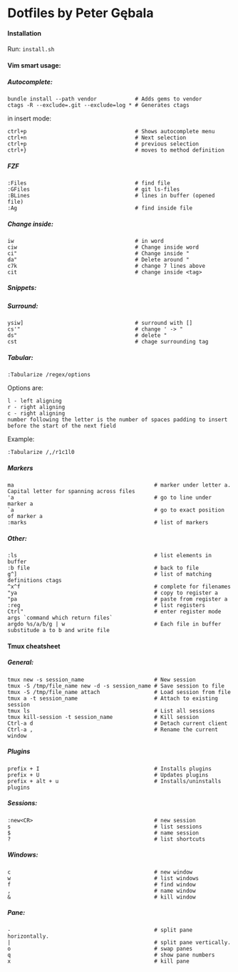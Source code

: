 Dotfiles by Peter Gębala
========

#### Installation
Run: `install.sh`
#### Vim smart usage:
##### Autocomplete:

    bundle install --path vendor            # Adds gems to vendor
    ctags -R --exclude=.git --exclude=log * # Generates ctags

in insert mode:

    ctrl+p                                  # Shows autocomplete menu
    ctrl+n                                  # Next selection
    ctrl+p                                  # previous selection
    ctrl+}                                  # moves to method definition

##### FZF

    :Files                                  # find file
    :GFiles                                 # git ls-files
    :BLines                                 # lines in buffer (opened file)
    :Ag                                     # find inside file

##### Change inside:

    iw                                      # in word
    ciw                                     # Change inside word
    ci"                                     # Change inside "
    da"                                     # Delete around "
    c7k                                     # change 7 lines above
    cit                                     # change inside <tag>

##### Snippets:
##### Surround:

    ysiw]                                   # surround with []
    cs'"                                    # change ' -> "
    ds"                                     # delete "
    cst                                     # chage surrounding tag

##### Tabular:

    :Tabularize /regex/options

Options are:

    l - left aligning
    r - right aligning
    c - right aligning
    number following the letter is the number of spaces padding to insert before the start of the next field

Example:

    :Tabularize /,/r1c1l0

##### Markers

    ma                                            # marker under letter a. Capital letter for spanning across files
    'a                                            # go to line under marker a
    `a                                            # go to exact position of marker a
    :marks                                        # list of markers

##### Other:

    :ls                                           # list elements in buffer
    :b file                                       # back to file
    g^]                                           # list of matching definitions ctags
    ^x^f                                          # complete for filenames
    "ya                                           # copy to register a
    "pa                                           # paste from register a
    :reg                                          # list registers
    Ctrl"                                         # enter register mode
    args `command which return files`
    argdo %s/a/b/g | w                            # Each file in buffer substitude a to b and write file

#### Tmux cheatsheet
##### General:

    tmux new -s session_name                      # New session
    tmux -S /tmp/file_name new -d -s session_name # Save session to file
    tmux -S /tmp/file_name attach                 # Load session from file
    tmux a -t session_name                        # Attach to existing session
    tmux ls                                       # List all sessions
    tmux kill-session -t session_name             # Kill session
    Ctrl-a d                                      # Detach current client
    Ctrl-a ,                                      # Rename the current window

##### Plugins

    prefix + I                                    # Installs plugins
    prefix + U                                    # Updates plugins
    prefix + alt + u                              # Installs/uninstalls plugins

##### Sessions:

    :new<CR>                                      # new session
    s                                             # list sessions
    $                                             # name session
    ?                                             # list shortcuts

##### Windows:

    c                                             # new window
    w                                             # list windows
    f                                             # find window
    ,                                             # name window
    &                                             # kill window

##### Pane:

    -                                             # split pane horizontally.
    |                                             # split pane vertically.
    o                                             # swap panes
    q                                             # show pane numbers
    x                                             # kill pane
